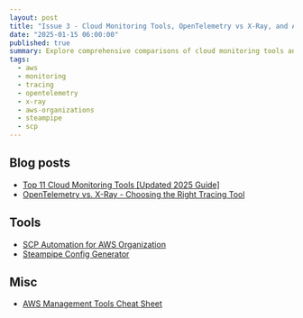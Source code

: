 ```yaml
---
layout: post
title: "Issue 3 - Cloud Monitoring Tools, OpenTelemetry vs X-Ray, and AWS Organization Management"
date: "2025-01-15 06:00:00"
published: true
summary: Explore comprehensive comparisons of cloud monitoring tools and tracing solutions like OpenTelemetry vs X-Ray. Plus, discover useful AWS Organization management tools including SCP Automation and Steampipe Config Generator, along with AWS Management Tools reference materials.
tags:
  - aws
  - monitoring
  - tracing
  - opentelemetry
  - x-ray
  - aws-organizations
  - steampipe
  - scp
---
```


## Blog posts

- [Top 11 Cloud Monitoring Tools [Updated 2025 Guide]](https://signoz.io/comparisons/cloud-monitoring-tools/)
- [OpenTelemetry vs. X-Ray - Choosing the Right Tracing Tool](https://signoz.io/comparisons/opentelemetry-vs-xray/)

<!-- ## Videos

### AWS re:Invent 2024 - Implementing application performance monitoring (COP409)

<iframe width="560" height="315" src="https://www.youtube.com/embed/cC8GihGhkoY?si=NQR5g4erhbTw4DME" title="YouTube video player" frameborder="0" allow="accelerometer; autoplay; clipboard-write; encrypted-media; gyroscope; picture-in-picture; web-share" referrerpolicy="strict-origin-when-cross-origin" allowfullscreen></iframe> -->

## Tools

- [SCP Automation for AWS Organization](https://dev.to/aws-builders/scp-automation-for-aws-organization-569j)
- [Steampipe Config Generator](https://github.com/unicrons/steampipe-config-generator)

## Misc

- [AWS Management Tools Cheat Sheet](https://digitalcloud.training/category/aws-cheat-sheets/aws-management-tools/)
